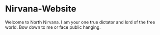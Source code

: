 Nirvana-Website
===============

Welcome to North Nirvana. I am your one true dictator and lord of the free world. Bow down to me or face public hanging.
